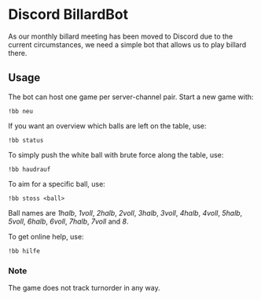 # Discord BillardBot
As our monthly billard meeting has been moved to Discord due to the current circumstances, we need a simple bot that allows us to play billard there.

## Usage
The bot can host one game per server-channel pair. Start a new game with:

    !bb neu
    
If you want an overview which balls are left on the table, use:

    !bb status
    
To simply push the white ball with brute force along the table, use:

    !bb haudrauf
    
To aim for a specific ball, use:

    !bb stoss <ball>
    
Ball names are _1halb_, _1voll_, _2halb_, _2voll_, _3halb_, _3voll_, _4halb_, _4voll_, _5halb_, _5voll_,
_6halb_, _6voll_, _7halb_, _7voll_ and _8_.

To get online help, use:

    !bb hilfe
    
### Note
The game does not track turnorder in any way. 
